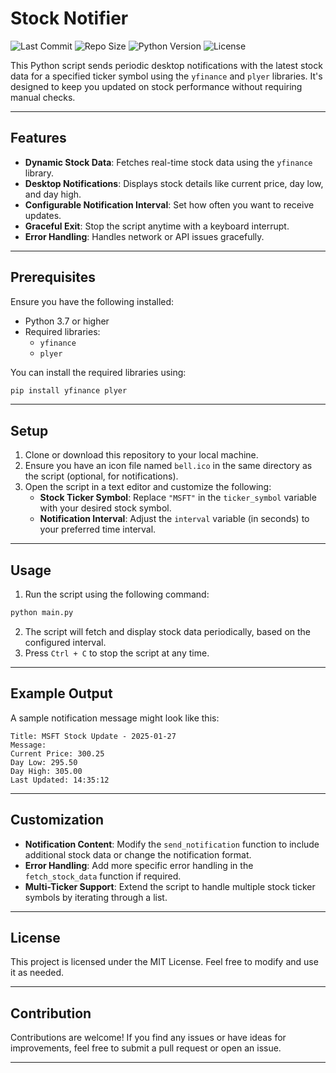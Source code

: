 # Stock Notifier

![Last Commit](https://img.shields.io/github/last-commit/nisch-mhrzn/Desktop-notifier)
![Repo Size](https://img.shields.io/github/repo-size/nisch-mhrzn/Desktop-notifier)
![Python Version](https://img.shields.io/badge/python-3.7%2B-blue)
![License](https://img.shields.io/github/license/nisch-mhrzn/stock-notifier)

This Python script sends periodic desktop notifications with the latest stock data for a specified ticker symbol using the `yfinance` and `plyer` libraries. It's designed to keep you updated on stock performance without requiring manual checks.

---

## Features

- **Dynamic Stock Data**: Fetches real-time stock data using the `yfinance` library.
- **Desktop Notifications**: Displays stock details like current price, day low, and day high.
- **Configurable Notification Interval**: Set how often you want to receive updates.
- **Graceful Exit**: Stop the script anytime with a keyboard interrupt.
- **Error Handling**: Handles network or API issues gracefully.

---

## Prerequisites

Ensure you have the following installed:

- Python 3.7 or higher
- Required libraries:
  - `yfinance`
  - `plyer`

You can install the required libraries using:

```bash
pip install yfinance plyer
```

---

## Setup

1. Clone or download this repository to your local machine.
2. Ensure you have an icon file named `bell.ico` in the same directory as the script (optional, for notifications).
3. Open the script in a text editor and customize the following:
   - **Stock Ticker Symbol**: Replace `"MSFT"` in the `ticker_symbol` variable with your desired stock symbol.
   - **Notification Interval**: Adjust the `interval` variable (in seconds) to your preferred time interval.

---

## Usage

1. Run the script using the following command:

```bash
python main.py
```

2. The script will fetch and display stock data periodically, based on the configured interval.
3. Press `Ctrl + C` to stop the script at any time.

---

## Example Output

A sample notification message might look like this:

```
Title: MSFT Stock Update - 2025-01-27
Message:
Current Price: 300.25
Day Low: 295.50
Day High: 305.00
Last Updated: 14:35:12
```

---

## Customization

- **Notification Content**: Modify the `send_notification` function to include additional stock data or change the notification format.
- **Error Handling**: Add more specific error handling in the `fetch_stock_data` function if required.
- **Multi-Ticker Support**: Extend the script to handle multiple stock ticker symbols by iterating through a list.

---

## License

This project is licensed under the MIT License. Feel free to modify and use it as needed.

---

## Contribution

Contributions are welcome! If you find any issues or have ideas for improvements, feel free to submit a pull request or open an issue.

---



